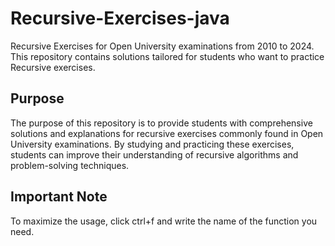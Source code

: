 # Recursive-Exercises-java

Recursive Exercises for Open University examinations from 2010 to 2024. This repository contains solutions tailored for students who want to practice Recursive exercises.

## Purpose

The purpose of this repository is to provide students with comprehensive solutions and explanations for recursive exercises commonly found in Open University examinations. By studying and practicing these exercises, students can improve their understanding of recursive algorithms and problem-solving techniques.

## Important Note

To maximize the usage, click ctrl+f and write the name of the function you need.

